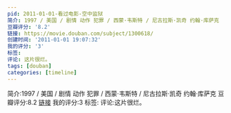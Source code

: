 ```yaml
---
pid: 2011-01-01-看过电影-空中监狱
简介: 1997 / 美国 / 剧情 动作 犯罪 / 西蒙·韦斯特 / 尼古拉斯·凯奇 约翰·库萨克
豆瓣评分: '8.2'
链接: https://movie.douban.com/subject/1300618/
创建时间: '2011-01-01 19:07:32'
我的评分: '3'
标签:
评论: 这片很烂。
tags: [douban]
categories: [timeline]
---
```

简介:1997 / 美国 / 剧情 动作 犯罪 / 西蒙·韦斯特 / 尼古拉斯·凯奇 约翰·库萨克
豆瓣评分:8.2
[链接](https://movie.douban.com/subject/1300618/)
我的评分:3
标签:
评论:这片很烂。
